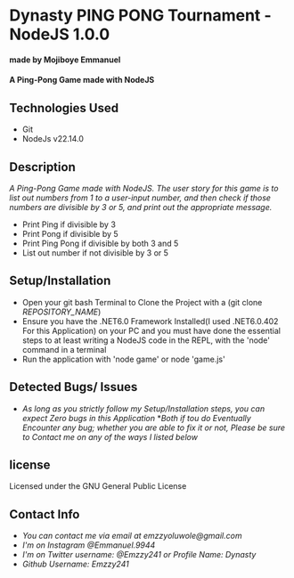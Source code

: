 # Dynasty PING PONG Tournament - NodeJS  1.0.0
#### made by Mojiboye Emmanuel

#### A  Ping-Pong Game made with NodeJS

## Technologies Used
* Git
* NodeJs v22.14.0

## Description
_A  Ping-Pong Game made with NodeJS. The user story for this game is to list out numbers from 1 to a user-input number, and then check if those numbers are divisible by 3 or 5, and print out the appropriate message._

* Print Ping if divisible by 3
* Print Pong if divisible by 5
* Print Ping Pong if divisible by both 3 and 5
* List out number if not divisible by 3 or 5

## Setup/Installation
* Open your git bash Terminal to Clone the Project with a (git clone _REPOSITORY_NAME_)
* Ensure you have the .NET6.0 Framework Installed(I used .NET6.0.402 For this Application) on your PC and you must have done the essential steps to at least writing a NodeJS code in the REPL, with the 'node' command in a terminal
* Run the application with 'node game' or node 'game.js'

## Detected Bugs/ Issues
* _As long as you strictly follow my Setup/Installation steps, you can expect Zero bugs in this Application_
*_Both if tou do Eventually Encounter any bug; whether you are able to fix it or not, Please be sure to Contact me on any of the ways I listed below_

## license 
Licensed under the GNU General Public License

## Contact Info
* _You can contact me via email at emzzyoluwole@gmail.com_
* _I'm on Instagram @Emmanuel.9944_
* _I'm on Twitter username: @Emzzy241 or Profile Name: Dynasty_
* _Github Username: Emzzy241_